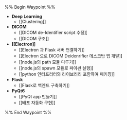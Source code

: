 
%% Begin Waypoint %%
- **Deep Learning**
	- [[Clustering]]
- **DICOM**
	- [[DICOM de-Identifier script 수정]]
	- [[DICOM 구조]]
- **[[Electron]]**
	- [[Electron 과 Flask 서버 연결하기]]
	- [[Electron 으로 DICOM Deidenrifier 데스크탑 앱 개발]]
	- [[node.js의 path 모듈 다루기]]
	- [[node.js의 spawn 모듈로 파이썬 실행]]
	- [[python 인터프리터와 라이브러리 포함하여 패키징]]
- **Flask**
	- [[Flask로 백엔드 구축하기]]
- **PyQt6**
	- [[PyQt app 만들기]]
	- [[배포 자동화 구현]]

%% End Waypoint %%